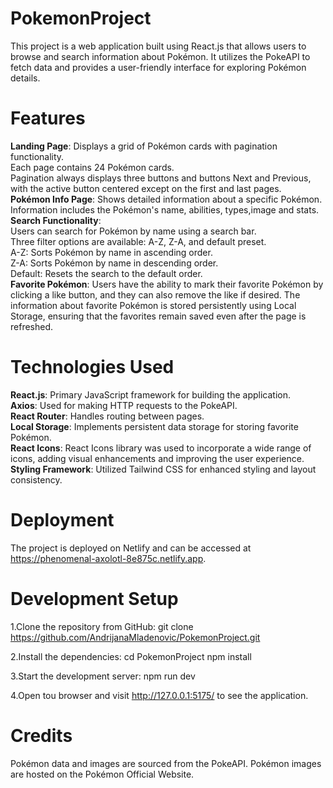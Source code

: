 # PokemonProject
This project is a web application built using React.js that allows users to browse and search information about Pokémon.
 It utilizes the PokeAPI to fetch data and provides a user-friendly interface for exploring Pokémon details.

# Features 
 **Landing Page**: Displays a grid of Pokémon cards with pagination functionality. <br>
 Each page contains 24 Pokémon cards.<br>
 Pagination always displays three buttons and buttons Next and Previous, with the active button centered except on the first and last pages.<br>
**Pokémon Info Page**: Shows detailed information about a specific Pokémon.<br>
Information includes the Pokémon's name, abilities, types,image and stats.<br>
**Search Functionality**:<br>
Users can search for Pokémon by name using a search bar.<br>
Three filter options are available: A-Z, Z-A, and default preset.<br>
A-Z: Sorts Pokémon by name in ascending order.<br>
Z-A: Sorts Pokémon by name in descending order.<br>
Default: Resets the search to the default order.<br>
**Favorite Pokémon**:
Users have the ability to mark their favorite Pokémon by clicking a like button, and they can also remove the like if desired.
The information about favorite Pokémon is stored persistently using Local Storage, ensuring that the favorites remain saved even after the page is refreshed.

# Technologies Used
**React.js**: Primary JavaScript framework for building the application.<br>
**Axios**: Used for making HTTP requests to the PokeAPI.<br>
**React Router**: Handles routing between pages.<br>
**Local Storage**: Implements persistent data storage for storing favorite Pokémon.<br>
**React Icons**: React Icons library was used to incorporate a wide range of icons, adding visual enhancements and improving the user experience.<br>
**Styling Framework**: Utilized Tailwind CSS for enhanced styling and layout consistency.<br>

# Deployment
The project is deployed on Netlify and can be accessed at https://phenomenal-axolotl-8e875c.netlify.app.

# Development Setup
1.Clone the repository from GitHub:
git clone https://github.com/AndrijanaMladenovic/PokemonProject.git

2.Install the dependencies: 
cd PokemonProject
npm install

3.Start the development server:
npm run dev

4.Open tou browser and visit http://127.0.0.1:5175/ to see the application.

# Credits 
Pokémon data and images are sourced from the PokeAPI.
Pokémon images are hosted on the Pokémon Official Website.